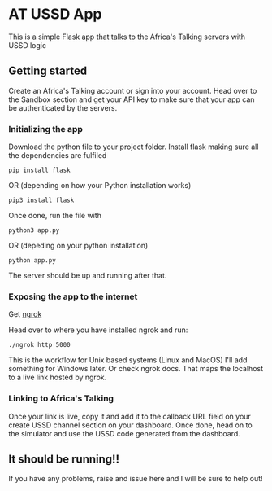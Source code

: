 # AT USSD App
This is a simple Flask app that talks to the Africa's Talking servers with USSD logic

## Getting started

Create an Africa's Talking account or sign into your account. Head over to the Sandbox section and get your API key to make sure that your app can be authenticated by the servers.

### Initializing the app
Download the python file to your project folder. 
Install flask making sure all the dependencies are fulfiled

```
pip install flask
```
OR (depending on how your Python installation works)
```
pip3 install flask
```

Once done, run the file with

```
python3 app.py
```
OR (depeding on your python installation)
```
python app.py
```
The server should be up and running after that.

### Exposing the app to the internet
Get [ngrok](https://ngrok.com/)

Head over to where you have installed ngrok and run: 

```
./ngrok http 5000
```
This is the workflow for Unix based systems (Linux and MacOS) I'll add something for Windows later. Or check ngrok docs. 
That maps the localhost to a live link hosted by ngrok.

### Linking to Africa's Talking
Once your link is live, copy it and add it to the callback URL field on your create USSD channel section on your dashboard. Once done, head on to the simulator and use the USSD code generated from the dashboard. 

## It should be running!! 

If you have any problems, raise and issue here and I will be sure to help out!
